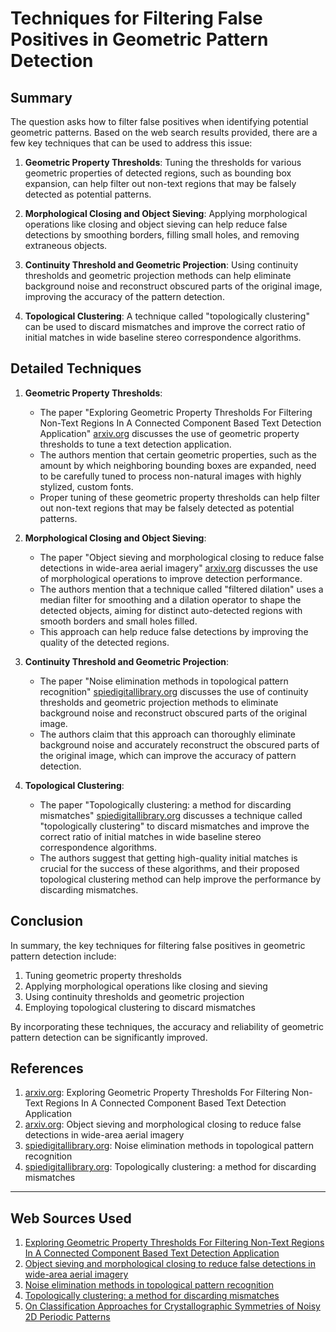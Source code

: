 # Techniques for Filtering False Positives in Geometric Pattern Detection

## Summary
The question asks how to filter false positives when identifying potential geometric patterns. Based on the web search results provided, there are a few key techniques that can be used to address this issue:

1. **Geometric Property Thresholds**: Tuning the thresholds for various geometric properties of detected regions, such as bounding box expansion, can help filter out non-text regions that may be falsely detected as potential patterns.

2. **Morphological Closing and Object Sieving**: Applying morphological operations like closing and object sieving can help reduce false detections by smoothing borders, filling small holes, and removing extraneous objects.

3. **Continuity Threshold and Geometric Projection**: Using continuity thresholds and geometric projection methods can help eliminate background noise and reconstruct obscured parts of the original image, improving the accuracy of the pattern detection.

4. **Topological Clustering**: A technique called "topologically clustering" can be used to discard mismatches and improve the correct ratio of initial matches in wide baseline stereo correspondence algorithms.

## Detailed Techniques

1. **Geometric Property Thresholds**:
   - The paper "Exploring Geometric Property Thresholds For Filtering Non-Text Regions In A Connected Component Based Text Detection Application" [arxiv.org](https://arxiv.org/pdf/1709.03548.pdf) discusses the use of geometric property thresholds to tune a text detection application.
   - The authors mention that certain geometric properties, such as the amount by which neighboring bounding boxes are expanded, need to be carefully tuned to process non-natural images with highly stylized, custom fonts.
   - Proper tuning of these geometric property thresholds can help filter out non-text regions that may be falsely detected as potential patterns.

2. **Morphological Closing and Object Sieving**:
   - The paper "Object sieving and morphological closing to reduce false detections in wide-area aerial imagery" [arxiv.org](https://arxiv.org/pdf/2010.15260v1.pdf) discusses the use of morphological operations to improve detection performance.
   - The authors mention that a technique called "filtered dilation" uses a median filter for smoothing and a dilation operator to shape the detected objects, aiming for distinct auto-detected regions with smooth borders and small holes filled.
   - This approach can help reduce false detections by improving the quality of the detected regions.

3. **Continuity Threshold and Geometric Projection**:
   - The paper "Noise elimination methods in topological pattern recognition" [spiedigitallibrary.org](https://www.spiedigitallibrary.org/redirect/proceedings/proceeding?doi=10.1117/12.778003) discusses the use of continuity thresholds and geometric projection methods to eliminate background noise and reconstruct obscured parts of the original image.
   - The authors claim that this approach can thoroughly eliminate background noise and accurately reconstruct the obscured parts of the original image, which can improve the accuracy of pattern detection.

4. **Topological Clustering**:
   - The paper "Topologically clustering: a method for discarding mismatches" [spiedigitallibrary.org](https://www.spiedigitallibrary.org/redirect/proceedings/proceeding?doi=10.1117/12.748868) discusses a technique called "topologically clustering" to discard mismatches and improve the correct ratio of initial matches in wide baseline stereo correspondence algorithms.
   - The authors suggest that getting high-quality initial matches is crucial for the success of these algorithms, and their proposed topological clustering method can help improve the performance by discarding mismatches.

## Conclusion
In summary, the key techniques for filtering false positives in geometric pattern detection include:
1. Tuning geometric property thresholds
2. Applying morphological operations like closing and sieving
3. Using continuity thresholds and geometric projection
4. Employing topological clustering to discard mismatches

By incorporating these techniques, the accuracy and reliability of geometric pattern detection can be significantly improved.

## References
1. [arxiv.org](https://arxiv.org/pdf/1709.03548.pdf): Exploring Geometric Property Thresholds For Filtering Non-Text Regions In A Connected Component Based Text Detection Application
2. [arxiv.org](https://arxiv.org/pdf/2010.15260v1.pdf): Object sieving and morphological closing to reduce false detections in wide-area aerial imagery
3. [spiedigitallibrary.org](https://www.spiedigitallibrary.org/redirect/proceedings/proceeding?doi=10.1117/12.778003): Noise elimination methods in topological pattern recognition
4. [spiedigitallibrary.org](https://www.spiedigitallibrary.org/redirect/proceedings/proceeding?doi=10.1117/12.748868): Topologically clustering: a method for discarding mismatches

---
## Web Sources Used

1. [Exploring Geometric Property Thresholds For Filtering Non-Text Regions In A Connected Component Based Text Detection Application](https://arxiv.org/pdf/1709.03548.pdf)
2. [Object sieving and morphological closing to reduce false detections in wide-area aerial imagery](https://arxiv.org/pdf/2010.15260v1.pdf)
3. [Noise elimination methods in topological pattern recognition](https://www.spiedigitallibrary.org/redirect/proceedings/proceeding?doi=10.1117/12.778003)
4. [Topologically clustering: a method for discarding mismatches](https://www.spiedigitallibrary.org/redirect/proceedings/proceeding?doi=10.1117/12.748868)
5. [On Classification Approaches for Crystallographic Symmetries of Noisy 2D Periodic Patterns](https://arxiv.org/pdf/1902.04155.pdf)
